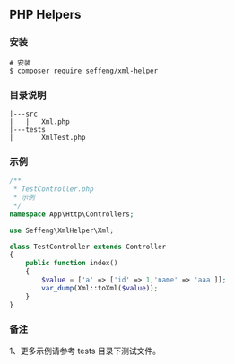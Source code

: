 ## PHP Helpers

### 安装

```shell
# 安装
$ composer require seffeng/xml-helper
```

### 目录说明

```
|---src
|   |   Xml.php
|---tests
|       XmlTest.php
```

### 示例

```php
/**
 * TestController.php
 * 示例
 */
namespace App\Http\Controllers;

use Seffeng\XmlHelper\Xml;

class TestController extends Controller
{
    public function index()
    {
        $value = ['a' => ['id' => 1,'name' => 'aaa']];
        var_dump(Xml::toXml($value));
    }
}
```

### 备注

1、更多示例请参考 tests 目录下测试文件。